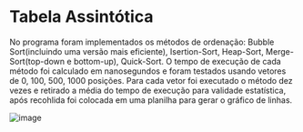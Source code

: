 # Tabela Assintótica

No programa foram  implementados os métodos de ordenação: Bubble Sort(incluindo uma versão mais eficiente), Isertion-Sort, Heap-Sort, Merge-Sort(top-down e bottom-up), Quick-Sort.
O tempo de execução de cada método foi calculado em nanosegundos e foram testados usando vetores de 0, 100, 500, 1000 posições. Para cada vetor foi executado o método dez vezes e retirado a média do tempo de execução para validade estatística, após recohlida foi colocada em uma planilha para gerar o gráfico de linhas.

![image](https://user-images.githubusercontent.com/79949114/179427750-d0270db2-29a9-4028-ac31-e6ff496f0522.png)
